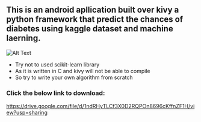 ## This is an android apllication built over kivy a python framework that predict the chances of diabetes using kaggle dataset and machine laerning.
![Alt Text](https://github.com/devil-cyber/Diabetes-Prediction-App/blob/master/GIF-200821_232117.gif)
- Try not to used scikit-learn library
- As it is written in C and kivy will not be able to compile
- So try to write your own algorithm from scratch 
### Click the below link to download:
https://drive.google.com/file/d/1ndRHyTLCf3X0D2RQPOn8696cKffnZF1H/view?usp=sharing
